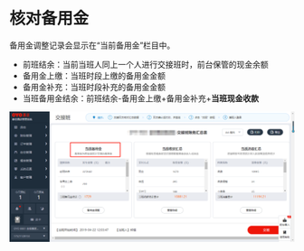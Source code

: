 # 核对备用金

备用金调整记录会显示在“当前备用金”栏目中。

* 前班结余：当前当班人同上一个人进行交接班时，前台保管的现金余额
* 备用金上缴：当班时段上缴的备用金金额
* 备用金补充：当班时段补充的备用金金额
* 当班备用金结余：前班结余-备用金上缴+备用金补充+**当班现金收款**

![](../../../.gitbook/assets/image%20%28534%29.png)

